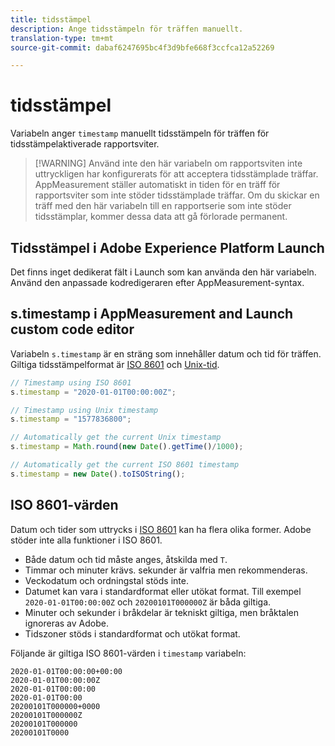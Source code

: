 ```yaml
---
title: tidsstämpel
description: Ange tidsstämpeln för träffen manuellt.
translation-type: tm+mt
source-git-commit: dabaf6247695bc4f3d9bfe668f3ccfca12a52269

---
```



# tidsstämpel

Variabeln anger `timestamp` manuellt tidsstämpeln för träffen för tidsstämpelaktiverade rapportsviter.

>[!WARNING] Använd inte den här variabeln om rapportsviten inte uttryckligen har konfigurerats för att acceptera tidsstämplade träffar. AppMeasurement ställer automatiskt in tiden för en träff för rapportsviter som inte stöder tidsstämplade träffar. Om du skickar en träff med den här variabeln till en rapportserie som inte stöder tidsstämplar, kommer dessa data att gå förlorade permanent.

## Tidsstämpel i Adobe Experience Platform Launch

Det finns inget dedikerat fält i Launch som kan använda den här variabeln. Använd den anpassade kodredigeraren efter AppMeasurement-syntax.

## s.timestamp i AppMeasurement and Launch custom code editor

Variabeln `s.timestamp` är en sträng som innehåller datum och tid för träffen. Giltiga tidsstämpelformat är [ISO 8601](https://en.wikipedia.org/wiki/ISO_8601) och [Unix-tid](https://en.wikipedia.org/wiki/Unix_time).

```js
// Timestamp using ISO 8601
s.timestamp = "2020-01-01T00:00:00Z";

// Timestamp using Unix timestamp
s.timestamp = "1577836800";

// Automatically get the current Unix timestamp
s.timestamp = Math.round(new Date().getTime()/1000);

// Automatically get the current ISO 8601 timestamp
s.timestamp = new Date().toISOString();
```

## ISO 8601-värden

Datum och tider som uttrycks i [ISO 8601](https://en.wikipedia.org/wiki/ISO_8601) kan ha flera olika former. Adobe stöder inte alla funktioner i ISO 8601.

* Både datum och tid måste anges, åtskilda med `T`.
* Timmar och minuter krävs. sekunder är valfria men rekommenderas.
* Veckodatum och ordningstal stöds inte.
* Datumet kan vara i standardformat eller utökat format. Till exempel `2020-01-01T00:00:00Z` och `20200101T000000Z` är båda giltiga.
* Minuter och sekunder i bråkdelar är tekniskt giltiga, men bråktalen ignoreras av Adobe.
* Tidszoner stöds i standardformat och utökat format.

Följande är giltiga ISO 8601-värden i `timestamp` variabeln:

```text
2020-01-01T00:00:00+00:00
2020-01-01T00:00:00Z
2020-01-01T00:00:00
2020-01-01T00:00
20200101T000000+0000
20200101T000000Z
20200101T000000
20200101T0000
```

